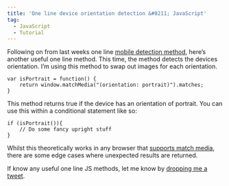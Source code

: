 ```yaml
---
title: 'One line device orientation detection &#8211; JavaScript'
tag:
  - JavaScript
  - Tutorial
---
```

Following on from last weeks one line <a href="http://tonyedwardspz.co.uk/blog/javascript-mobile-device-detection-the-easy-way/" target="_blank">mobile detection method</a>, here&#8217;s another useful one line method. This time, the method detects the devices orientation. I&#8217;m using this method to swap out images for each orientation.

<pre data-language="javascript"><code>var isPortrait = function() {
    return window.matchMedia("(orientation: portrait)").matches;
}</code></pre>

This method returns true if the device has an orientation of portrait. You can use this within a conditional statement like so:

<pre data-language="javascript"><code>if (isPortrait()){
    // Do some fancy upright stuff
}</code></pre>

Whilst this theoretically works in any browser that <a href="http://caniuse.com/#feat=matchmedia" target="_blank">supports match media</a>, there are some edge cases where unexpected results are returned.

If&nbsp;know any useful one line JS methods, let me know by <a href="https://twitter.com/tonyedwardspz" target="_blank">dropping me a tweet</a>.
